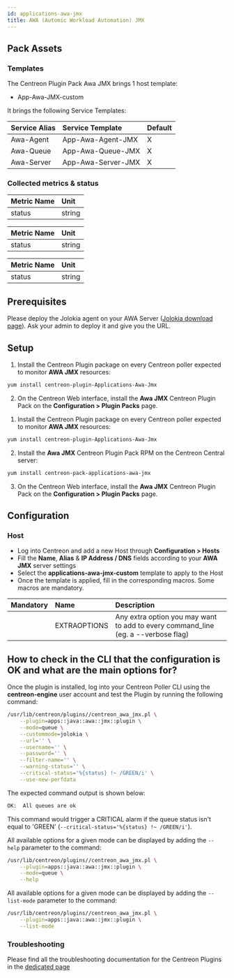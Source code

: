 ```yaml
---
id: applications-awa-jmx
title: AWA (Automic Workload Automation) JMX
---
```


## Pack Assets

### Templates

The Centreon Plugin Pack Awa JMX brings 1 host template:
* App-Awa-JMX-custom

It brings the following Service Templates:

| Service Alias | Service Template   | Default |
|:--------------|:-------------------|:--------|
| Awa-Agent     | App-Awa-Agent-JMX  | X       |
| Awa-Queue     | App-Awa-Queue-JMX  | X       |
| Awa-Server    | App-Awa-Server-JMX | X       |

### Collected metrics & status

<!--DOCUSAURUS_CODE_TABS-->

<!--Awa-Agent-->

| Metric Name | Unit   |
|:------------|:-------|
| status      | string |

<!--Awa-Queue-->

| Metric Name | Unit   |
|:------------|:-------|
| status      | string |

<!--Awa-Server-->

| Metric Name | Unit   |
|:------------|:-------|
| status      | string |

<!--END_DOCUSAURUS_CODE_TABS-->

## Prerequisites

Please deploy the Jolokia agent on your AWA Server ([Jolokia download page](https://jolokia.org/download.html)). 
Ask your admin to deploy it and give you the URL.

## Setup

<!--DOCUSAURUS_CODE_TABS-->

<!--Online License-->

1. Install the Centreon Plugin package on every Centreon poller expected to monitor **AWA JMX** resources:

```bash
yum install centreon-plugin-Applications-Awa-Jmx
```

2. On the Centreon Web interface, install the **Awa JMX** Centreon Plugin Pack on the **Configuration > Plugin Packs** page.

<!--Offline License-->

1. Install the Centreon Plugin package on every Centreon poller expected to monitor **AWA JMX** resources:

```bash
yum install centreon-plugin-Applications-Awa-Jmx
```

2. Install the **Awa JMX** Centreon Plugin Pack RPM on the Centreon Central server:

 ```bash
yum install centreon-pack-applications-awa-jmx
```

3. On the Centreon Web interface, install the **Awa JMX** Centreon Plugin Pack on the **Configuration > Plugin Packs** page.

<!--END_DOCUSAURUS_CODE_TABS-->

## Configuration

### Host

* Log into Centreon and add a new Host through **Configuration > Hosts**
* Fill the **Name**, **Alias** & **IP Address / DNS** fields according to your **AWA JMX** server settings
* Select the **applications-awa-jmx-custom** template to apply to the Host
* Once the template is applied, fill in the corresponding macros. Some macros are mandatory.

| Mandatory | Name         | Description                                                                        |
|:----------|:-------------|:-----------------------------------------------------------------------------------|
|           | EXTRAOPTIONS | Any extra option you may want to add to every command\_line (eg. a --verbose flag) |

## How to check in the CLI that the configuration is OK and what are the main options for? 

Once the plugin is installed, log into your Centreon Poller CLI using the 
**centreon-engine** user account and test the Plugin by running the following 
command:

```bash
/usr/lib/centreon/plugins//centreon_awa_jmx.pl \
    --plugin=apps::java::awa::jmx::plugin \
    --mode=queue \
    --custommode=jolokia \
    --url='' \
    --username='' \
    --password='' \
    --filter-name='' \
    --warning-status='' \
    --critical-status='%{status} !~ /GREEN/i' \
    --use-new-perfdata 
```

The expected command output is shown below:

```bash
OK:  All queues are ok 
```

This command would trigger a CRITICAL alarm if the queue status isn't equal to 'GREEN'
(`--critical-status='%{status} !~ /GREEN/i'`).

All available options for a given mode can be displayed by adding the 
`--help` parameter to the command:

```bash
/usr/lib/centreon/plugins//centreon_awa_jmx.pl \
    --plugin=apps::java::awa::jmx::plugin \
    --mode=queue \
    --help
```

All available options for a given mode can be displayed by adding the 
`--list-mode` parameter to the command:

```bash
/usr/lib/centreon/plugins//centreon_awa_jmx.pl \
    --plugin=apps::java::awa::jmx::plugin \
    --list-mode
```

### Troubleshooting

Please find all the troubleshooting documentation for the Centreon Plugins
in the [dedicated page](../tutorials/troubleshooting-plugins.html)